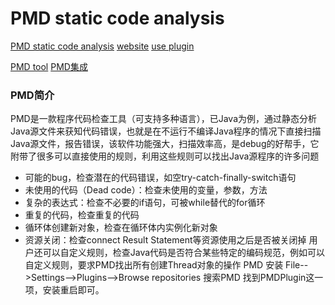 
# PMD static code analysis
[PMD static code analysis](https://github.com/amitdev/PMD-Intellij)
[website](https://pmd.github.io/)
[use plugin](https://plugins.jetbrains.com/plugin/1137-pmd)

[PMD tool](https://www.cnblogs.com/andy-songwei/p/11830812.html)
[PMD集成](https://juejin.cn/post/7234893047283597370)

### PMD简介
PMD是一款程序代码检查工具（可支持多种语言），已Java为例，通过静态分析Java源文件来获知代码错误，也就是在不运行不编译Java程序的情况下直接扫描Java源文件，报告错误，该软件功能强大，扫描效率高，是debug的好帮手，它附带了很多可以直接使用的规则，利用这些规则可以找出Java源程序的许多问题    
+ 可能的bug，检查潜在的代码错误，如空try-catch-finally-switch语句
+ 未使用的代码（Dead code）：检查未使用的变量，参数，方法
+ 复杂的表达式：检查不必要的if语句，可被while替代的for循环
+ 重复的代码，检查重复的代码
+ 循环体创建新对象，检查在循环体内实例化新对象
+ 资源关闭：检查connect Result Statement等资源使用之后是否被关闭掉
用户还可以自定义规则，检查Java代码是否符合某些特定的编码规范，例如可以自定义规则，要求PMD找出所有创建Thread对象的操作
PMD 安装 File-->Settings-->Plugins-->Browse repositories 搜索PMD 找到PMDPlugin这一项，安装重启即可。  



